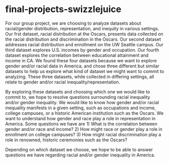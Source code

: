 # final-projects-swizzlejuice
For our group project, we are choosing to analyze datasets about racial/gender distribution, representation, and inequity in various settings. Our frst dataset, racial distribution at the Oscars, presents data collected on the racial distribution and discrimination in the Oscars. Our second dataset addresses racial distribution and enrollment on the UW Seattle campus. Our third dataset explores U.S. incomes by gender and occupation. Our fourth dataset explores the correlation between educational attainment and income in CA. We found these four datasets because we want to explore gender and/or racial data in America, and chose three different but similar datasets to help us explore what kind of dataset we might want to commit to analyzing. These three datasets, while collected in differing settings, all relate to gender and/or racial inequality/representation.

By exploring these datasets and choosing which one we would like to commit to, we hope to resolve questions surrounding racial inequality and/or gender inequality. We would like to know how gender and/or racial inequality manifests in a given setting, such as occupations and income, college campuses, or a historic American institution such as the Oscars. We want to understand how gender and race play a role in representation in America. Some questions we have are 1) What is the correlation between gender and/or race and income? 2) How might race or gender play a role in enrollment on college campuses? 3) How might racial discrimination play a role in renowned, historic ceremonies such as the Oscars? 

Depending on which dataset we choose, we hope to be able to answer questions we have regarding racial and/or gender inequality in America. 
